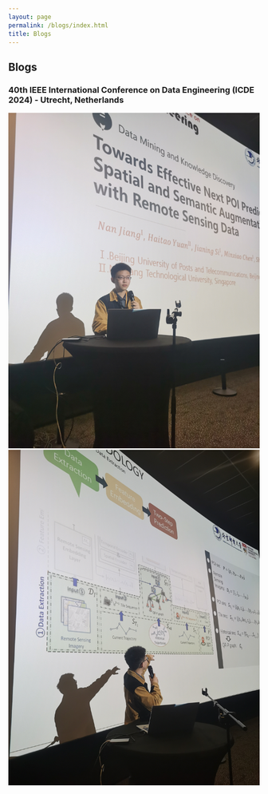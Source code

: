 ```yaml
---
layout: page
permalink: /blogs/index.html
title: Blogs
---
```


## Blogs

### 40th IEEE International Conference on Data Engineering (ICDE 2024) - Utrecht, Netherlands

<div class="third">
<img src="/images/photo_conf_1.jpg">
<img src="/images/photo_conf_2.jpg">
</div>
<br>

<br>
